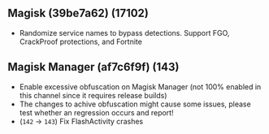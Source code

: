 ## Magisk (39be7a62) (17102)
- Randomize service names to bypass detections. Support FGO, CrackProof protections, and Fortnite

## Magisk Manager (af7c6f9f) (143)
- Enable excessive obfuscation on Magisk Manager (not 100% enabled in this channel since it requires release builds)
- The changes to achive obfuscation might cause some issues, please test whether an regression occurs and report!
- (`142` -> `143`) Fix FlashActivity crashes

